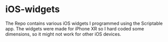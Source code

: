 # iOS-widgets
The Repo contains various iOS widgets I programmed using the Scriptable app.
The widgets were made for iPhone XR so I hard coded some dimensions, so it might not work for other iOS devices.
